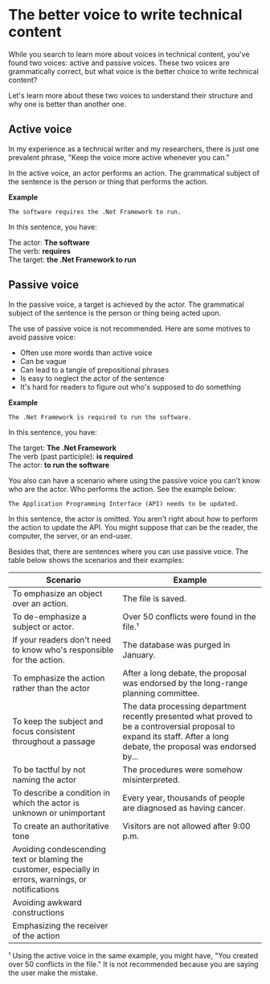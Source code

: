 # The better voice to write technical content

While you search to learn more about voices in technical content, you've found two voices: active and passive voices. These two voices are grammatically correct, but what voice is the better choice to write technical content?

Let's learn more about these two voices to understand their structure and why one is better than another one.

## Active voice

In my experience as a technical writer and my researchers, there is just one prevalent phrase, "Keep the voice more active whenever you can."

In the active voice, an actor performs an action. The grammatical subject of the sentence is the person or thing that performs the action. 

**Example**  

`The software requires the .Net Framework to run.` 

In this sentence, you have:

The actor: **The software**  
The verb: **requires**  
The target: **the .Net Framework to run**  

## Passive voice

In the passive voice, a target is achieved by the actor. The grammatical subject of the sentence is the person or thing being acted upon.

The use of passive voice is not recommended. Here are some motives to avoid passive voice:

- Often use more words than active voice
- Can be vague
- Can lead to a tangle of prepositional phrases
- Is easy to neglect the actor of the sentence
- It's hard for readers to figure out who's supposed to do something

**Example**  

`The .Net Framework is required to run the software.`

In this sentence, you have:

The target: **The .Net Framework**  
The verb (past participle): **is required**  
The actor: **to run the software**  

You also can have a scenario where using the passive voice you can't know who are the actor. Who performs the action. See the example below:

`The Application Programming Interface (API) needs to be updated.`

In this sentence, the actor is omitted. You aren't right about how to perform the action to update the API. You might suppose that can be the reader, the computer, the server, or an end-user.

Besides that, there are sentences where you can use passive voice. The table below shows the scenarios and their examples:

|Scenario|Example|
|---|---|
|To emphasize an object over an action.|The file is saved.|
|To de-emphasize a subject or actor.|Over 50 conflicts were found in the file.¹|
|If your readers don't need to know who's responsible for the action.|The database was purged in January.|
|To emphasize the action rather than the actor|After a long debate, the proposal was endorsed by the long-range planning committee.|
|To keep the subject and focus consistent throughout a passage|The data processing department recently presented what proved to be a controversial proposal to expand its staff. After a long debate, the proposal was endorsed by...|
|To be tactful by not naming the actor|The procedures were somehow misinterpreted.|
|To describe a condition in which the actor is unknown or unimportant|Every year, thousands of people are diagnosed as having cancer.|
|To create an authoritative tone|Visitors are not allowed after 9:00 p.m.|
|Avoiding condescending text or blaming the customer, especially in errors, warnings, or notifications||
|Avoiding awkward constructions||
|Emphasizing the receiver of the action||

¹ Using the active voice in the same example, you might have, "You created over 50 conflicts in the file." It is not recommended because you are saying the user make the mistake.
